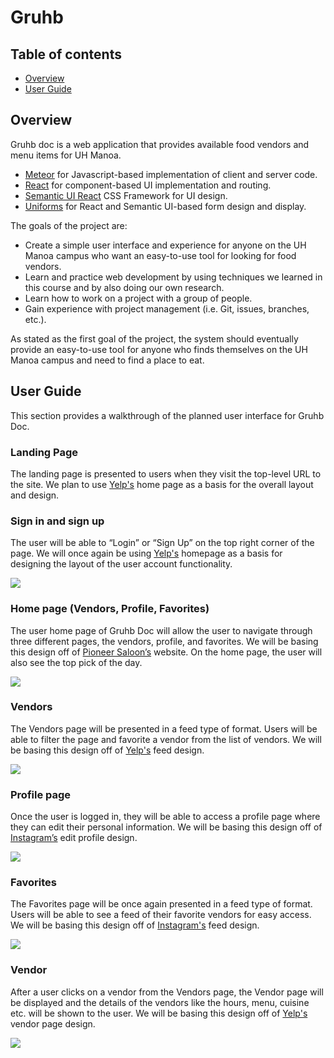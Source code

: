 # Gruhb

## Table of contents

- [Overview](#overview)
- [User Guide](#user-guide)

## Overview

Gruhb doc is a web application that provides available food vendors and menu items for UH Manoa.

- [Meteor](https://www.meteor.com/) for Javascript-based implementation of client and server code.
- [React](https://reactjs.org/) for component-based UI implementation and routing.
- [Semantic UI React](https://react.semantic-ui.com/) CSS Framework for UI design.
- [Uniforms](https://uniforms.tools/) for React and Semantic UI-based form design and display.

The goals of the project are:

- Create a simple user interface and experience for anyone on the UH Manoa campus who want an easy-to-use tool for looking for food vendors.
- Learn and practice web development by using techniques we learned in this course and by also doing our own research.
- Learn how to work on a project with a group of people.
- Gain experience with project management (i.e. Git, issues, branches, etc.).

As stated as the first goal of the project, the system should eventually provide an easy-to-use tool for anyone who finds themselves on the UH Manoa campus and need to find a place to eat.

## User Guide

This section provides a walkthrough of the planned user interface for Gruhb Doc.

### Landing Page

The landing page is presented to users when they visit the top-level URL to the site. We plan to use [Yelp's](https://www.yelp.com) home page as a basis for the overall layout and design.

### Sign in and sign up

The user will be able to “Login” or “Sign Up” on the top right corner of the page. We will once again be using [Yelp's](https://www.yelp.com) homepage as a basis for designing the layout of the user account functionality.

![](images/landing.png)

### Home page (Vendors, Profile, Favorites)

The user home page of Gruhb Doc will allow the user to navigate through three different pages, the vendors, profile, and favorites. We will be basing this design off of [Pioneer Saloon’s](http://www.pioneer-saloon.net) website. On the home page, the user will also see the top pick of the day.

![](images/homepage.png)

### Vendors

The Vendors page will be presented in a feed type of format. Users will be able to filter the page and favorite a vendor from the list of vendors. We will be basing this design off of [Yelp's](https://www.yelp.com) feed design.

![](images/feed.png)

### Profile page

Once the user is logged in, they will be able to access a profile page where they can edit their personal information. We will be basing this design off of [Instagram’s](https://www.instagram.com) edit profile design.

![](images/profile.png)

### Favorites

The Favorites page will be once again presented in a feed type of format. Users will be able to see a feed of their favorite vendors for easy access. We will be basing this design off of [Instagram's](https://www.instagram.com) feed design.

![](images/ig_feed.png)

### Vendor

After a user clicks on a vendor from the Vendors page, the Vendor page will be displayed and the details of the vendors like the hours, menu, cuisine etc. will be shown to the user. We will be basing this design off of [Yelp's](https://www.yelp.com) vendor page design.

![](images/vendor.png)
